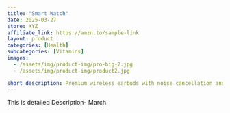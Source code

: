 ```yaml
---
title: "Smart Watch"
date: 2025-03-27
store: XYZ
affiliate_link: https://amzn.to/sample-link
layout: product
categories: [Health]
subcategories: [Vitamins]
images:
  - /assets/img/product-img/pro-big-2.jpg
  - /assets/img/product-img/product2.jpg

short_description: Premium wireless earbuds with noise cancellation and long battery life.
---
```


This is detailed Description- March
